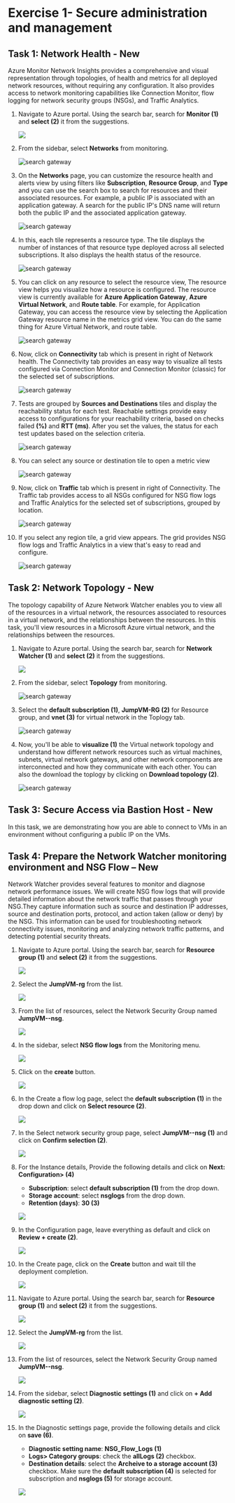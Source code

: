 # Exercise 1- Secure administration and management

## Task 1: Network Health - New 

Azure Monitor Network Insights provides a comprehensive and visual representation through topologies, of health and metrics for all deployed network resources, without requiring any configuration. It also provides access to network monitoring capabilities like Connection Monitor, flow logging for network security groups (NSGs), and Traffic Analytics.

1. Navigate to Azure portal. Using the search bar, search for **Monitor (1)** and **select (2)** it from the suggestions.

   ![](images/a3.png)

1. From the sidebar, select **Networks** from monitoring.

   ![](images/a4.png "search gateway")
   
1. On the **Networks** page, you can customize the resource health and alerts view by using filters like **Subscription**, **Resource Group**, and **Type** and you can use the search box to search for resources and their associated resources. For example, a public IP is associated with an application gateway. A search for the public IP's DNS name will return both the public IP and the associated application gateway.

   ![](images/a5.png "search gateway")

1. In this, each tile represents a resource type. The tile displays the number of instances of that resource type deployed across all selected subscriptions. It also displays the health status of the resource.

   ![](images/a12.png "search gateway")

1. You can click on any resource to select the resource view, The resource view helps you visualize how a resource is configured. The resource view is currently available for **Azure Application Gateway**, **Azure Virtual Network**, and **Route table**. For example, for Application Gateway, you can access the resource view by selecting the Application Gateway resource name in the metrics grid view. You can do the same thing for Azure Virtual Network, and route table.

   ![](images/a6.png "search gateway")


1. Now, click on **Connectivity** tab which is present in right of Network health. The Connectivity tab provides an easy way to visualize all tests configured via Connection Monitor and Connection Monitor (classic) for the selected set of subscriptions.

   ![](images/a9.png "search gateway")

1. Tests are grouped by **Sources and Destinations** tiles and display the reachability status for each test. Reachable settings provide easy access to configurations for your reachability criteria, based on checks failed **(%)** and **RTT (ms)**. After you set the values, the status for each test updates based on the selection criteria.

   ![](images/a10.png "search gateway")

1. You can select any source or destination tile to open a metric view

   ![](images/a11.png "search gateway")

1. Now, click on **Traffic** tab which is present in right of Connectivity. The Traffic tab provides access to all NSGs configured for NSG flow logs and Traffic Analytics for the selected set of subscriptions, grouped by location.

   ![](images/a7.png "search gateway")

1. If you select any region tile, a grid view appears. The grid provides NSG flow logs and Traffic Analytics in a view that's easy to read and configure.

   ![](images/a8.png "search gateway")


## Task 2: Network Topology - New 

The topology capability of Azure Network Watcher enables you to view all of the resources in a virtual network, the resources associated to resources in a virtual network, and the relationships between the resources. In this task, you'll view resources in a Microsoft Azure virtual network, and the relationships between the resources.

1. Navigate to Azure portal. Using the search bar, search for **Network Watcher (1)** and **select (2)** it from the suggestions.

   ![](images/cafinfa1.jpg)

1. From the sidebar, select **Topology** from monitoring.

   ![](images/cafinfa2.jpg "search gateway")

1. Select the **default subscription (1)**, **JumpVM-RG (2)** for Resource group, and **vnet (3)** for virtual network in the Toplogy tab.  

   ![](images/cafinfa3.jpg "search gateway")

1. Now, you'll be able to **visualize (1)** the Virtual network topology and understand how different network resources such as virtual machines, subnets, virtual network gateways, and other network components are interconnected and how they communicate with each other. You can also the download the toplogy by clicking on **Download topology (2)**.

   ![](images/cafinfa4.jpg "search gateway")

## Task 3: Secure Access via Bastion Host - New

In this task, we are demonstrating how you are able to connect to VMs in an environment without configuring a public IP on the VMs. 




## Task 4: Prepare the Network Watcher monitoring environment and NSG Flow – New

Network Watcher provides several features to monitor and diagnose network performance issues. We will create NSG flow logs that will provide detailed information about the network traffic that passes through your NSG.They capture information such as source and destination IP addresses, source and destination ports, protocol, and action taken (allow or deny) by the NSG. This information can be used for troubleshooting network connectivity issues, monitoring and analyzing network traffic patterns, and detecting potential security threats.

1. Navigate to Azure portal. Using the search bar, search for **Resource group (1)** and **select (2)** it from the suggestions.

   ![](images/cafinfra5.jpg)

1. Select the **JumpVM-rg** from the list.

   ![](images/cafinfra6.jpg)

1. From the list of resources, select the Network Security Group named **JumpVM-<inject key="DeploymentID" enableCopy="false" />-nsg**.

   ![](images/cafinfra7.jpg)

1. In the sidebar, select **NSG flow logs** from the Monitoring menu.

   ![](images/cafinfra8.jpg)

1. Click on the **create** button.

   ![](images/cafinfra9.jpg)

1. In the Create a flow log page, select the **default subscription (1)** in the drop down and click on **Select resource (2)**.

   ![](images/cafinfra10.jpg)

1. In the Select network security group page, select **JumpVM-<inject key="DeploymentID" enableCopy="false" />-nsg** **(1)** and click on **Confirm selection (2)**.

   ![](images/cafinfra11.jpg)

1. For the Instance details, Provide the following details and click on **Next: Configuration> (4)**

   - **Subscription**: select **default subscription (1)** from the drop down.
   - **Storage account**: select **nsglogs<inject key="DeploymentID" enableCopy="false" />** from the drop down.
   - **Retention (days)**: **30 (3)**

   ![](images/cafinfra12.jpg)  

1. In the Configuration page, leave everything as default and click on **Review + create (2)**.

   ![](images/cafinfra13.jpg)  

1. In the Create page, click on the **Create** button and wait till the deployment completion.

   ![](images/cafinfra14.jpg)  

1. Navigate to Azure portal. Using the search bar, search for **Resource group (1)** and **select (2)** it from the suggestions.

   ![](images/cafinfra5.jpg)

1. Select the **JumpVM-rg** from the list.

   ![](images/cafinfra6.jpg)

1. From the list of resources, select the Network Security Group named **JumpVM-<inject key="DeploymentID" enableCopy="false" />-nsg**.

   ![](images/cafinfra7.jpg)

1. From the sidebar, select **Diagnostic settings (1)** and click on **+ Add diagnostic setting (2)**.

   ![](images/cafinfra15.jpg)

1. In the Diagnostic settings page, provide the following details and click on **save (6)**.

   - **Diagnostic setting name**: **NSG_Flow_Logs (1)**
   - **Logs> Category groups**: check the **allLogs (2)** checkbox.
   - **Destination details**: select the **Archeive to a storage account (3)** checkbox. Make sure the **default subscription (4)** is selected for subscription and **nsglogs<inject key="DeploymentID" enableCopy="false" /> (5)** for storage account.

   ![](images/cafinfra16.jpg)







 
